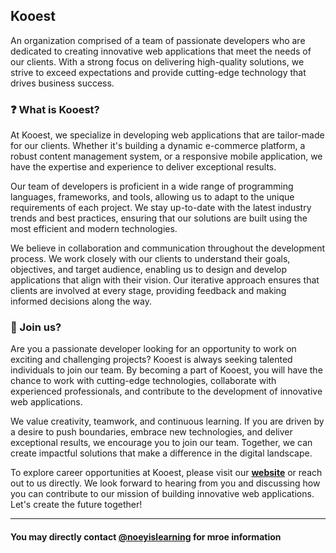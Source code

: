 ## Kooest

An organization comprised of a team of passionate developers who are dedicated to creating innovative web applications that meet the needs of our clients. With a strong focus on delivering high-quality solutions, we strive to exceed expectations and provide cutting-edge technology that drives business success.

### ❓ What is Kooest?

At Kooest, we specialize in developing web applications that are tailor-made for our clients. Whether it's building a dynamic e-commerce platform, a robust content management system, or a responsive mobile application, we have the expertise and experience to deliver exceptional results.

Our team of developers is proficient in a wide range of programming languages, frameworks, and tools, allowing us to adapt to the unique requirements of each project. We stay up-to-date with the latest industry trends and best practices, ensuring that our solutions are built using the most efficient and modern technologies.

We believe in collaboration and communication throughout the development process. We work closely with our clients to understand their goals, objectives, and target audience, enabling us to design and develop applications that align with their vision. Our iterative approach ensures that clients are involved at every stage, providing feedback and making informed decisions along the way.

### 🤝 Join us?

Are you a passionate developer looking for an opportunity to work on exciting and challenging projects? Kooest is always seeking talented individuals to join our team. By becoming a part of Kooest, you will have the chance to work with cutting-edge technologies, collaborate with experienced professionals, and contribute to the development of innovative web applications.

We value creativity, teamwork, and continuous learning. If you are driven by a desire to push boundaries, embrace new technologies, and deliver exceptional results, we encourage you to join our team. Together, we can create impactful solutions that make a difference in the digital landscape.

To explore career opportunities at Kooest, please visit our **[website](http://kooest.com/)** or reach out to us directly. We look forward to hearing from you and discussing how you can contribute to our mission of building innovative web applications. Let's create the future together!

---

#### You may directly contact **[@noeyislearning](https://github.com/noeyislearning)** for mroe information
